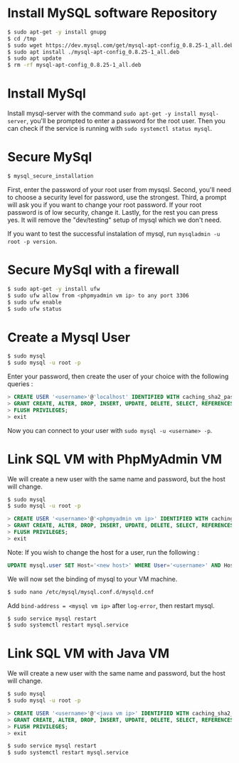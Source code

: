 # Install MySQL software Repository

```bash
$ sudo apt-get -y install gnupg
$ cd /tmp
$ sudo wget https://dev.mysql.com/get/mysql-apt-config_0.8.25-1_all.deb
$ sudo apt install ./mysql-apt-config_0.8.25-1_all.deb
$ sudo apt update
$ rm -rf mysql-apt-config_0.8.25-1_all.deb
```

# Install MySql

Install mysql-server with the command `sudo apt-get -y install mysql-server`, you'll be prompted to enter a password for the root user. Then you can check if the service is running with `sudo systemctl status mysql`.

# Secure MySql

```bash
$ mysql_secure_installation
```

First, enter the password of your root user from mysqsl.
Second, you'll need to choose a security level for password, use the strongest.
Third, a prompt will ask you if you want to change your root password. If your root password is of low security, change it.
Lastly, for the rest you can press yes. It will remove the "dev/testing" setup of mysql which we don't need.

If you want to test the successful instalation of mysql, run `mysqladmin -u root -p version`.


# Secure MySql with a firewall

```bash
$ sudo apt-get -y install ufw
$ sudo ufw allow from <phpmyadmin vm ip> to any port 3306
$ sudo ufw enable
$ sudo ufw status
```

# Create a Mysql User

```bash
$ sudo mysql
$ sudo mysql -u root -p
```

Enter your password, then create the user of your choice with the following queries :

```sql
> CREATE USER '<username>'@'localhost' IDENTIFIED WITH caching_sha2_password BY '<password>';
> GRANT CREATE, ALTER, DROP, INSERT, UPDATE, DELETE, SELECT, REFERENCES, RELOAD on *.* TO '<username>'@'localhost' WITH GRANT OPTION;
> FLUSH PRIVILEGES;
> exit
```

Now you can connect to your user with `sudo mysql -u <username> -p`.

# Link SQL VM with PhpMyAdmin VM

We will create a new user with the same name and password, but the host will change.

```bash
$ sudo mysql
$ sudo mysql -u root -p
```

```sql
> CREATE USER '<username>'@'<phpmyadmin vm ip>' IDENTIFIED WITH caching_sha2_password BY '<password>';
> GRANT CREATE, ALTER, DROP, INSERT, UPDATE, DELETE, SELECT, REFERENCES, RELOAD on *.* TO '<username>'@'<phpmyadmin vm ip>' WITH GRANT OPTION;
> FLUSH PRIVILEGES;
> exit
```

Note: If you wish to change the host for a user, run the following :
```sql
UPDATE mysql.user SET Host='<new host>' WHERE User='<username>' AND Host='<old host>';
```

We will now set the binding of mysql to your VM machine.

```bash
$ sudo nano /etc/mysql/mysql.conf.d/mysqld.cnf
```

Add `bind-address = <mysql vm ip>` after `log-error`, then restart mysql.

```bash
$ sudo service mysql restart
$ sudo systemctl restart mysql.service
```

# Link SQL VM with Java VM

We will create a new user with the same name and password, but the host will change.

```bash
$ sudo mysql
$ sudo mysql -u root -p
```

```sql
> CREATE USER '<username>'@'<java vm ip>' IDENTIFIED WITH caching_sha2_password BY '<password>';
> GRANT CREATE, ALTER, DROP, INSERT, UPDATE, DELETE, SELECT, REFERENCES, RELOAD on *.* TO '<username>'@'<java vm ip>' WITH GRANT OPTION;
> FLUSH PRIVILEGES;
> exit
```

```bash
$ sudo service mysql restart
$ sudo systemctl restart mysql.service
```